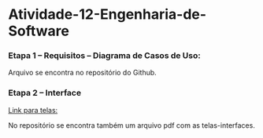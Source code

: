 # Atividade-12-Engenharia-de-Software
### Etapa 1 – Requisitos – Diagrama de Casos de Uso:
  Arquivo se encontra no repositório do Github.

### Etapa 2 – Interface
  [Link para telas:](https://www.figma.com/file/Jchp6dxUAI2Ti2ppExjd65/Eng-Software-Interface?node-id=1%3A20057)
  
  No repositório se encontra também um arquivo pdf com as telas-interfaces.
